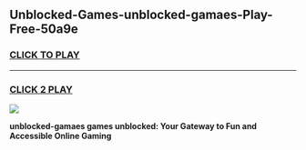 
## Unblocked-Games-unblocked-gamaes-Play-Free-50a9e
<h3>
<a href="https://premium76.site?title=unblocked-gamaes&ref=23A">CLICK TO PLAY</a></h3>
<hr>

<h3>
<a href="https://premium76.site?title=unblocked-gamaes&ref=23A">CLICK 2 PLAY</a>
  
</h3>

<a href="https://premium76.site?title=unblocked-gamaes&ref=23A"><img src="https://clearcache.store/games.png"></a>


**unblocked-gamaes games unblocked: Your Gateway to Fun and Accessible Online Gaming**
